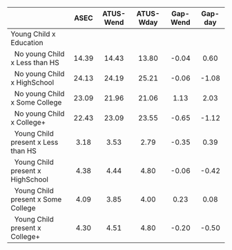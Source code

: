
|                      |         ASEC |    ATUS-Wend |    ATUS-Wday |     Gap-Wend |      Gap-day |
| -------------------- | :----------: | :----------: | :----------: | :----------: | :----------: |
| Young Child x Education |              |              |              |              |              |
| &nbsp;&nbsp;No young Child x Less than HS |        14.39 |        14.43 |        13.80 |        -0.04 |         0.60 |
| &nbsp;&nbsp;No young Child x HighSchool |        24.13 |        24.19 |        25.21 |        -0.06 |        -1.08 |
| &nbsp;&nbsp;No young Child x Some College |        23.09 |        21.96 |        21.06 |         1.13 |         2.03 |
| &nbsp;&nbsp;No young Child x College+ |        22.43 |        23.09 |        23.55 |        -0.65 |        -1.12 |
| &nbsp;&nbsp;Young Child present x Less than HS |         3.18 |         3.53 |         2.79 |        -0.35 |         0.39 |
| &nbsp;&nbsp;Young Child present x HighSchool |         4.38 |         4.44 |         4.80 |        -0.06 |        -0.42 |
| &nbsp;&nbsp;Young Child present x Some College |         4.09 |         3.85 |         4.00 |         0.23 |         0.08 |
| &nbsp;&nbsp;Young Child present x College+ |         4.30 |         4.51 |         4.80 |        -0.20 |        -0.50 |

